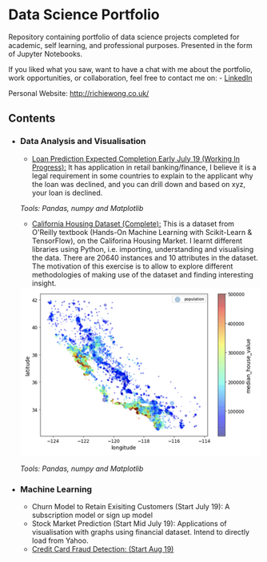 # Data Science Portfolio
Repository containing portfolio of data science projects completed for academic, self learning, and professional purposes. Presented in the form of Jupyter Notebooks.

If you liked what you saw, want to have a chat with me about the portfolio, work opportunities, or collaboration, feel free to contact me on: - [LinkedIn](https://www.linkedin.com/in/richieone/)

Personal Website: http://richiewong.co.uk/

## Contents

- ### Data Analysis and Visualisation
	- [Loan Prediction Expected Completion Early July 19 (Working In Progress):](https://github.com/Richieone13/data_science_portfolio/blob/master/LoanPrediction/Loan%20Prediction%20for%20Mortgage.ipynb)
	It has application in retail banking/finance, I believe it is a legal requirement in some countries to explain to the applicant why the loan was declined, and you can drill down and based on xyz, your loan is declined. 

	_Tools: Pandas, numpy and Matplotlib_

	- [California Housing Dataset (Complete):](https://github.com/Richieone13/data_science_portfolio/blob/master/California_Housing_Dataset/California_Housing_Exploration.ipynb) This is a dataset from O'Reilly textbook (Hands-On Machine Learning with Scikit-Learn & TensorFlow), on the Califorina Housing Market. I learnt different libraries using Python, i.e. importing, understanding and visualising the data. There are 20640 instances and 10 attributes in the dataset. The motivation of this exercise is to allow to explore different methodologies of making use of the dataset and finding interesting insight.
	
	<img src="California_Housing_Dataset/Household_Income_California_Graph.png" width="500">
	
	_Tools: Pandas, numpy and Matplotlib_


- ### Machine Learning
	- Churn Model to Retain Exisiting Customers (Start July 19):
	A subscription model or sign up model
	- Stock Market Prediction (Start Mid July 19):
	Applications of visualisation with graphs using financial dataset. Intend to directly load from Yahoo.
	- [Credit Card Fraud Detection: (Start Aug 19)](https://www.kaggle.com/mlg-ulb/creditcardfraud)



	
